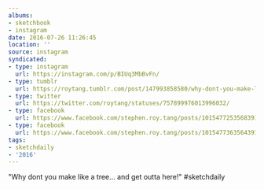 ```yaml
---
albums:
- sketchbook
- instagram
date: 2016-07-26 11:26:45
location: ''
source: instagram
syndicated:
- type: instagram
  url: https://instagram.com/p/BIUq3MbBvFn/
- type: tumblr
  url: https://roytang.tumblr.com/post/147993858580/why-dont-you-make-like-a-tree-and-get-outta
- type: twitter
  url: https://twitter.com/roytang/statuses/757899976013996032/
- type: facebook
  url: https://www.facebook.com/stephen.roy.tang/posts/10154772535683912:1
- type: facebook
  url: https://www.facebook.com/stephen.roy.tang/posts/10154773635643912
tags:
- sketchdaily
- '2016'
---
```


"Why dont you make like a tree... and get outta here!" #sketchdaily